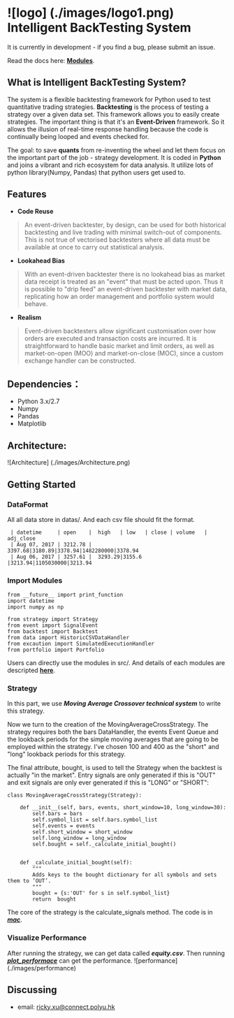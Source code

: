 ![logo] (./images/logo1.png)
Intelligent BackTesting System
==============================

It is currently in development - if you find a bug, please submit an issue.

Read the docs here: **[Modules](docs/html/index.html)**.

What is Intelligent BackTesting System?
-----------

The system is a flexible backtesting framework for Python used to test quantitative
trading strategies. **Backtesting** is the process of testing a strategy over a given 
data set. This framework allows you to easily create strategies. The important thing is that it's an **Event-Driven** framework. So it allows the illusion of real-time response handling because the code is continually being looped and events checked for. 

The goal: to save **quants** from re-inventing the wheel and let them focus on the 
important part of the job - strategy development. It is coded in **Python** and joins a vibrant and rich ecosystem for data analysis. It utilize lots of python library(Numpy, Pandas) that python users get used to. 


Features
---------

* **Code Reuse**
> An event-driven backtester, by design, can be used for both historical backtesting and live trading with minimal switch-out of components. This is 	not true of vectorised backtesters where all data must be available at once 	to carry out statistical analysis.

* **Lookahead Bias**
>    With an event-driven backtester there is no lookahead bias as market data receipt is treated as an "event" that must be acted upon. Thus it is possible to "drip feed" an event-driven backtester with market data, replicating how an order management and portfolio system would behave.

* **Realism**
> Event-driven backtesters allow significant customisation over how orders are executed and transaction costs are incurred. It is straightforward to handle basic market and limit orders, as well as market-on-open (MOO) and market-on-close (MOC), since a custom exchange handler can be constructed.

## Dependencies：

* Python 3.x/2.7 
* Numpy
* Pandas
* Matplotlib

## Architecture:
![Architecture] (./images/Architecture.png)


Getting Started
---------------

### DataFormat

 All all data store in datas/. And each csv file should fit the format.
 
	 | datetime     | open    |  high   | low   | close | volume   | adj_close
     | Aug 07, 2017 | 3212.78 |  3397.68|3180.89|3378.94|1482280000|3378.94
     | Aug 06, 2017 | 3257.61 |  3293.29|3155.6 |3213.94|1105030000|3213.94
    
    
### Import Modules
```
from __future__ import print_function
import datetime
import numpy as np

from strategy import Strategy
from event import SignalEvent
from backtest import Backtest
from data import HistoricCSVDataHandler
from excaution import SimulatedExecutionHandler
from portfolio import Portfolio
```
Users can directly use the  modules in src/. And details of each modules are descripted **[here](docs/html/index.html)**.


### Strategy
In this part, we use ***Moving Average Crossover technical system***  to write this strategy.

Now we turn to the creation of the MovingAverageCrossStrategy. The strategy requires both the bars DataHandler, the events Event Queue and the lookback periods for the simple moving averages that are going to be employed within the strategy. I’ve chosen 100 and 400 as the "short" and "long" lookback periods for this strategy.

The final attribute, bought, is used to tell the Strategy when the backtest is actually "in the market". Entry signals are only generated if this is "OUT" and exit signals are only ever generated if this is "LONG" or "SHORT":

```
class MovingAverageCrossStrategy(Strategy):

    def __init__(self, bars, events, short_window=10, long_window=30):
        self.bars = bars
        self.symbol_list = self.bars.symbol_list
        self.events = events
        self.short_window = short_window
        self.long_window = long_window
        self.bought = self._calculate_initial_bought()


    def _calculate_initial_bought(self):
        """
        Adds keys to the bought dictionary for all symbols and sets them to ’OUT’.
        """
        bought = {s:'OUT' for s in self.symbol_list}
        return  bought
```

The core of the strategy is the calculate_signals method. The code is in [***mac***](demo/mac.py).

### Visualize Performance
After running the strategy, we can get data called ***equity.csv***. Then running [***plot_performace***](demo/plot_performance.py) can get the performance.
![performance] (./images/performance)


Discussing
----------
- email: ricky.xu@connect.polyu.hk



